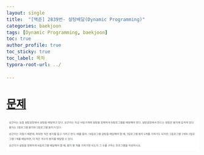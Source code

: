 ```yaml
---
layout: single
title:  "[백준] 2839번- 설탕배달(Dynamic Programming)"
categories: baekjoon
tags: [Dynamic Programming, baekjoon]
toc: true
author_profile: true
toc_sticky: true
toc_label: 목차
typora-root-url: ../

---
```


# [문제](https://www.acmicpc.net/problem/2839)

![백준-2839](/assets/images/2025-01-18-baekjoon_2839/백준-2839.png)